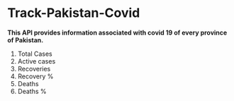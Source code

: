 # Track-Pakistan-Covid
**This API provides information associated with covid 19 of every province of Pakistan.**

1. Total Cases
2. Active cases
3. Recoveries
4. Recovery %
5. Deaths
6. Deaths %

